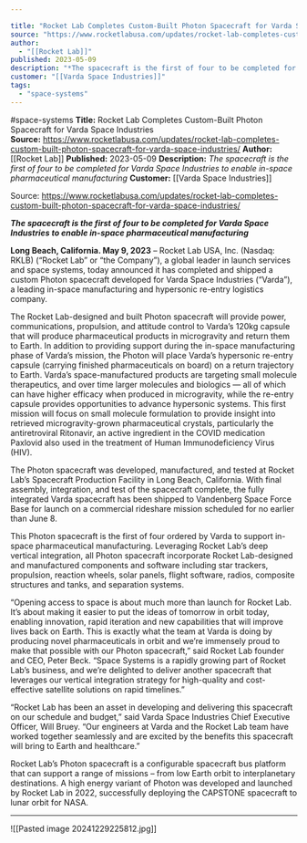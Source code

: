 ```yaml
---

title: "Rocket Lab Completes Custom-Built Photon Spacecraft for Varda Space Industries  "
source: "https://www.rocketlabusa.com/updates/rocket-lab-completes-custom-built-photon-spacecraft-for-varda-space-industries/"
author:
  - "[[Rocket Lab]]"
published: 2023-05-09
description: "*The spacecraft is the first of four to be completed for Varda Space Industries to enable in-space pharmaceutical manufacturing*"
customer: "[[Varda Space Industries]]"
tags:
  - "space-systems"
---
```


#space-systems
**Title:** Rocket Lab Completes Custom-Built Photon Spacecraft for Varda Space Industries  
**Source:** https://www.rocketlabusa.com/updates/rocket-lab-completes-custom-built-photon-spacecraft-for-varda-space-industries/
**Author:** [[Rocket Lab]]
**Published:** 2023-05-09
**Description:** *The spacecraft is the first of four to be completed for Varda Space Industries to enable in-space pharmaceutical manufacturing*
**Customer:** [[Varda Space Industries]]

Source: https://www.rocketlabusa.com/updates/rocket-lab-completes-custom-built-photon-spacecraft-for-varda-space-industries/

***The spacecraft is the first of four to be completed for Varda Space Industries to enable in-space pharmaceutical manufacturing***

**Long Beach, California. May 9, 2023** – Rocket Lab USA, Inc. (Nasdaq: RKLB) (“Rocket Lab” or “the Company”), a global leader in launch services and space systems, today announced it has completed and shipped a custom Photon spacecraft developed for Varda Space Industries (“Varda”), a leading in-space manufacturing and hypersonic re-entry logistics company.

The Rocket Lab-designed and built Photon spacecraft will provide power, communications, propulsion, and attitude control to Varda’s 120kg capsule that will produce pharmaceutical products in microgravity and return them to Earth. In addition to providing support during the in-space manufacturing phase of Varda’s mission, the Photon will place Varda’s hypersonic re-entry capsule (carrying finished pharmaceuticals on board) on a return trajectory to Earth. Varda’s space-manufactured products are targeting small molecule therapeutics, and over time larger molecules and biologics — all of which can have higher efficacy when produced in microgravity, while the re-entry capsule provides opportunities to advance hypersonic systems. This first mission will focus on small molecule formulation to provide insight into retrieved microgravity-grown pharmaceutical crystals, particularly the antiretroviral Ritonavir, an active ingredient in the COVID medication Paxlovid also used in the treatment of Human Immunodeficiency Virus (HIV).

The Photon spacecraft was developed, manufactured, and tested at Rocket Lab’s Spacecraft Production Facility in Long Beach, California. With final assembly, integration, and test of the spacecraft complete, the fully integrated Varda spacecraft has been shipped to Vandenberg Space Force Base for launch on a commercial rideshare mission scheduled for no earlier than June 8.

This Photon spacecraft is the first of four ordered by Varda to support in-space pharmaceutical manufacturing. Leveraging Rocket Lab’s deep vertical integration, all Photon spacecraft incorporate Rocket Lab-designed and manufactured components and software including star trackers, propulsion, reaction wheels, solar panels, flight software, radios, composite structures and tanks, and separation systems.

“Opening access to space is about much more than launch for Rocket Lab. It’s about making it easier to put the ideas of tomorrow in orbit today, enabling innovation, rapid iteration and new capabilities that will improve lives back on Earth. This is exactly what the team at Varda is doing by producing novel pharmaceuticals in orbit and we’re immensely proud to make that possible with our Photon spacecraft,” said Rocket Lab founder and CEO, Peter Beck. “Space Systems is a rapidly growing part of Rocket Lab’s business, and we’re delighted to deliver another spacecraft that leverages our vertical integration strategy for high-quality and cost-effective satellite solutions on rapid timelines.”

“Rocket Lab has been an asset in developing and delivering this spacecraft on our schedule and budget,” said Varda Space Industries Chief Executive Officer, Will Bruey. “Our engineers at Varda and the Rocket Lab team have worked together seamlessly and are excited by the benefits this spacecraft will bring to Earth and healthcare.”

Rocket Lab’s Photon spacecraft is a configurable spacecraft bus platform that can support a range of missions – from low Earth orbit to interplanetary destinations. A high energy variant of Photon was developed and launched by Rocket Lab in 2022, successfully deploying the CAPSTONE spacecraft to lunar orbit for NASA.

---

![[Pasted image 20241229225812.jpg]]